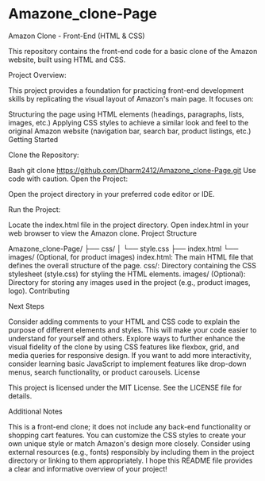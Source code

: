 # Amazone_clone-Page
Amazon Clone - Front-End (HTML & CSS)

This repository contains the front-end code for a basic clone of the Amazon website, built using HTML and CSS.

Project Overview:

This project provides a foundation for practicing front-end development skills by replicating the visual layout of Amazon's main page. It focuses on:

Structuring the page using HTML elements (headings, paragraphs, lists, images, etc.)
Applying CSS styles to achieve a similar look and feel to the original Amazon website (navigation bar, search bar, product listings, etc.)
Getting Started

Clone the Repository:

Bash
git clone https://github.com/Dharm2412/Amazone_clone-Page.git
Use code with caution.
Open the Project:

Open the project directory in your preferred code editor or IDE.

Run the Project:

Locate the index.html file in the project directory.
Open index.html in your web browser to view the Amazon clone.
Project Structure

Amazone_clone-Page/
├── css/
│   └── style.css
├── index.html
└── images/        (Optional, for product images)
index.html: The main HTML file that defines the overall structure of the page.
css/: Directory containing the CSS stylesheet (style.css) for styling the HTML elements.
images/ (Optional): Directory for storing any images used in the project (e.g., product images, logo).
Contributing

Next Steps

Consider adding comments to your HTML and CSS code to explain the purpose of different elements and styles. This will make your code easier to understand for yourself and others.
Explore ways to further enhance the visual fidelity of the clone by using CSS features like flexbox, grid, and media queries for responsive design.
If you want to add more interactivity, consider learning basic JavaScript to implement features like drop-down menus, search functionality, or product carousels.
License

This project is licensed under the MIT License. See the LICENSE file for details.

Additional Notes

This is a front-end clone; it does not include any back-end functionality or shopping cart features.
You can customize the CSS styles to create your own unique style or match Amazon's design more closely.
Consider using external resources (e.g., fonts) responsibly by including them in the project directory or linking to them appropriately.
I hope this README file provides a clear and informative overview of your project!
